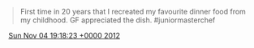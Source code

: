 > First time in 20 years that I recreated my favourite dinner food from my childhood\. GF appreciated the dish\. \#juniormasterchef

<img src="../../media/tweet.ico" width="12" /> [Sun Nov 04 19:18:23 +0000 2012](https://twitter.com/DromerDenker/status/265171149770592256)
